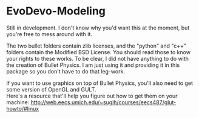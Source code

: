 # EvoDevo-Modeling

Still in development. I don't know why you'd want this at the moment, but you're free to mess around with it.

The two bullet folders contain zlib licenses, and the "python" and "c++" folders contain the Modified BSD License.  You should read those to know your rights to these works.
To be clear, I did not have anything to do with the creation of Bullet Physics. I am just using it and providing it in this package so you don't have to do that leg-work.

If you want to use graphics on top of Bullet Physics, you'll also need to get some version of OpenGL and GULT.  
Here's a resource that'll help you figure out how to get them on your machine: http://web.eecs.umich.edu/~sugih/courses/eecs487/glut-howto/#linux
